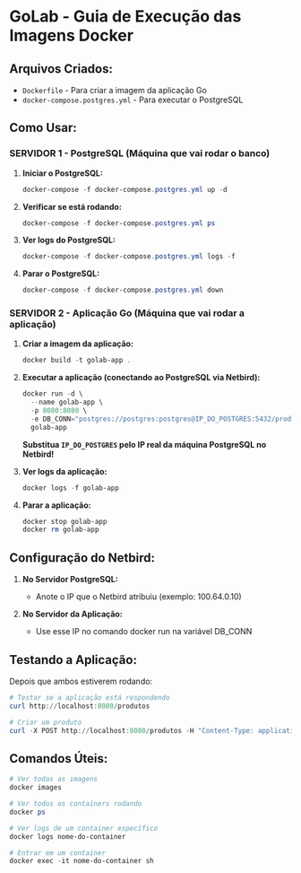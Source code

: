 # GoLab - Guia de Execução das Imagens Docker

## Arquivos Criados:
- `Dockerfile` - Para criar a imagem da aplicação Go
- `docker-compose.postgres.yml` - Para executar o PostgreSQL

## Como Usar:

### SERVIDOR 1 - PostgreSQL (Máquina que vai rodar o banco)

1. **Iniciar o PostgreSQL:**
   ```powershell
   docker-compose -f docker-compose.postgres.yml up -d
   ```

2. **Verificar se está rodando:**
   ```powershell
   docker-compose -f docker-compose.postgres.yml ps
   ```

3. **Ver logs do PostgreSQL:**
   ```powershell
   docker-compose -f docker-compose.postgres.yml logs -f
   ```

4. **Parar o PostgreSQL:**
   ```powershell
   docker-compose -f docker-compose.postgres.yml down
   ```

### SERVIDOR 2 - Aplicação Go (Máquina que vai rodar a aplicação)

1. **Criar a imagem da aplicação:**
   ```powershell
   docker build -t golab-app .
   ```

2. **Executar a aplicação (conectando ao PostgreSQL via Netbird):**
   ```powershell
   docker run -d \
     --name golab-app \
     -p 8080:8080 \
     -e DB_CONN="postgres://postgres:postgres@IP_DO_POSTGRES:5432/produtos_db?sslmode=disable" \
     golab-app
   ```

   **Substitua `IP_DO_POSTGRES` pelo IP real da máquina PostgreSQL no Netbird!**

3. **Ver logs da aplicação:**
   ```powershell
   docker logs -f golab-app
   ```

4. **Parar a aplicação:**
   ```powershell
   docker stop golab-app
   docker rm golab-app
   ```

## Configuração do Netbird:

1. **No Servidor PostgreSQL:**
   - Anote o IP que o Netbird atribuiu (exemplo: 100.64.0.10)
   
2. **No Servidor da Aplicação:**
   - Use esse IP no comando docker run na variável DB_CONN

## Testando a Aplicação:

Depois que ambos estiverem rodando:
```powershell
# Testar se a aplicação está respondendo
curl http://localhost:8080/produtos

# Criar um produto
curl -X POST http://localhost:8080/produtos -H "Content-Type: application/json" -d '{"nome":"Produto Teste","preco":29.99}'
```

## Comandos Úteis:

```powershell
# Ver todas as imagens
docker images

# Ver todos os containers rodando
docker ps

# Ver logs de um container específico
docker logs nome-do-container

# Entrar em um container
docker exec -it nome-do-container sh
```